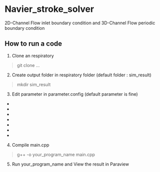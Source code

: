 # Navier_stroke_solver
2D-Channel Flow inlet boundary condition and 3D-Channel Flow periodic boundary condition
## How to run a code
1. Clone an respiratory
>git clone ...
2. Create output folder in respiratory folder (default folder : sim_result)
>mkdir sim_result
3. Edit parameter in parameter.config (default parameter is fine)
-
-
-
-
-
-
-
4. Compile main.cpp
>g++ -o your_program_name main.cpp
5. Run your_program_name and View the result in Paraview
